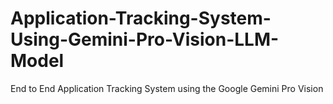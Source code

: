 # Application-Tracking-System-Using-Gemini-Pro-Vision-LLM-Model
End to End Application Tracking System using the Google Gemini Pro Vision
